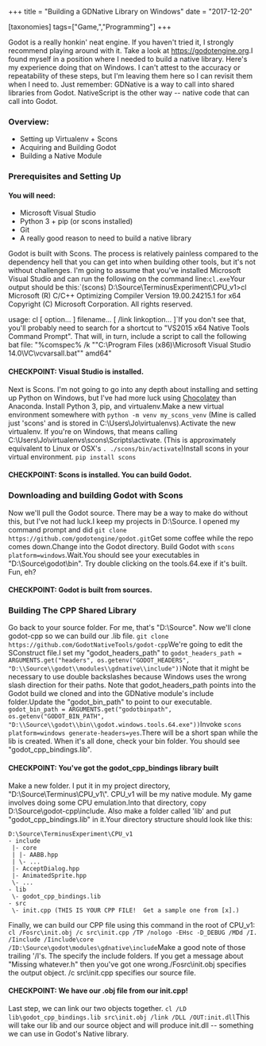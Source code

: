 +++
title = "Building a GDNative Library on Windows"
date = "2017-12-20"

[taxonomies]
tags=["Game,","Programming"]
+++

Godot is a really honkin' neat engine. If you haven't tried it, I strongly recommend playing around with it. Take a look at <https://godotengine.org>.I found myself in a position where I needed to build a native library. Here's my experience doing that on Windows. I can't attest to the accuracy or repeatability of these steps, but I'm leaving them here so I can revisit them when I need to. Just remember: GDNative is a way to call into shared libraries from Godot. NativeScript is the other way -- native code that can call into Godot.

### Overview:

- Setting up Virtualenv + Scons
- Acquiring and Building Godot
- Building a Native Module

### Prerequisites and Setting Up

#### You will need:

- Microsoft Visual Studio
- Python 3 + pip (or scons installed)
- Git
- A really good reason to need to build a native library

Godot is built with Scons. The process is relatively painless compared to the dependency hell that you can get into when building other tools, but it's not without challenges. I'm going to assume that you've installed Microsoft Visual Studio and can run the following on the command line:`cl.exe`Your output should be this:`(scons) D:\Source\TerminusExperiment\CPU_v1>cl Microsoft (R) C/C++ Optimizing Compiler Version 19.00.24215.1 for x64 Copyright (C) Microsoft Corporation. All rights reserved.

usage: cl [ option... ] filename... [ /link linkoption... ]`If you don't see that, you'll probably need to search for a shortcut to "VS2015 x64 Native Tools Command Prompt". That will, in turn, include a script to call the following bat file: "%comspec% /k ""C:\\Program Files (x86)\\Microsoft Visual Studio 14.0\\VC\\vcvarsall.bat"" amd64"

#### CHECKPOINT: Visual Studio is installed.

Next is Scons. I'm not going to go into any depth about installing and setting up Python on Windows, but I've had more luck using [Chocolatey](https://chocolatey.org/) than Anaconda. Install Python 3, pip, and virtualenv.Make a new virtual environment somewhere with `python -m venv my_scons_venv` (Mine is called just 'scons' and is stored in C:\\Users\\Jo\\virtualenvs).Activate the new virtualenv. If you're on Windows, that means calling C:\\Users\\Jo\\virtualenvs\\scons\\Scripts\\activate. (This is approximately equivalent to Linux or OSX's `. ./scons/bin/activate`)Install scons in your virtual environment. `pip install scons`

#### CHECKPOINT: Scons is installed. You can build Godot.

### Downloading and building Godot with Scons

Now we'll pull the Godot source. There may be a way to make do without this, but I've not had luck.I keep my projects in D:\\Source. I opened my command prompt and did `git clone https://github.com/godotengine/godot.git`Get some coffee while the repo comes down.Change into the Godot directory. Build Godot with `scons platform=windows`.Wait.You should see your executables in "D:\\Source\\godot\\bin". Try double clicking on the tools.64.exe if it's built. Fun, eh?

#### CHECKPOINT: Godot is built from sources.

### Building The CPP Shared Library

Go back to your source folder. For me, that's "D:\\Source". Now we'll clone godot-cpp so we can build our .lib file. `git clone https://github.com/GodotNativeTools/godot-cpp`We're going to edit the SConstruct file.I set my "godot_headers_path" to `godot_headers_path = ARGUMENTS.get("headers", os.getenv("GODOT_HEADERS", "D:\\Source\\godot\\modules\\gdnative\\include"))`Note that it might be necessary to use double backslashes because Windows uses the wrong slash direction for their paths. Note that godot_headers_path points into the Godot build we cloned and into the GDNative module's include folder.Update the "godot_bin_path" to point to our executable. `godot_bin_path = ARGUMENTS.get("godotbinpath", os.getenv("GODOT_BIN_PATH", "D:\\Source\\godot\\bin\\godot.windows.tools.64.exe"))`Invoke `scons platform=windows generate-headers=yes`.There will be a short span while the lib is created. When it's all done, check your bin folder. You should see "godot_cpp_bindings.lib".

#### CHECKPOINT: You've got the godot_cpp_bindings library built

Make a new folder. I put it in my project directory, "D:\\Source\\Terminus\\CPU_v1\\". CPU_v1 will be my native module. My game involves doing some CPU emulation.Into that directory, copy D:\\Source\\godot-cpp\\include. Also make a folder called 'lib' and put "godot_cpp_bindings.lib" in it.Your directory structure should look like this:

```
D:\Source\TerminusExperiment\CPU_v1
- include
 |- core
 | |- AABB.hpp
 | \- ...
 |- AcceptDialog.hpp
 |- AnimatedSprite.hpp
 \- ...
- lib
 \- godot_cpp_bindings.lib
- src
 \- init.cpp (THIS IS YOUR CPP FILE!  Get a sample one from [x].)
```

Finally, we can build our CPP file using this command in the root of CPU_v1: `cl /Fosrc\init.obj /c src\init.cpp /TP /nologo -EHsc -D_DEBUG /MDd /I. /Iinclude /Iinclude\core /ID:\Source\godot\modules\gdnative\include`Make a good note of those trailing '/I's. The specify the include folders. If you get a message about "Missing whatever.h" then you've got one wrong./Fosrc\\init.obj specifies the output object. /c src\\init.cpp specifies our source file.

#### CHECKPOINT: We have our .obj file from our init.cpp!

Last step, we can link our two objects together. `cl /LD lib\godot_cpp_bindings.lib src\init.obj /link /DLL /OUT:init.dll`This will take our lib and our source object and will produce init.dll -- something we can use in Godot's Native library.
